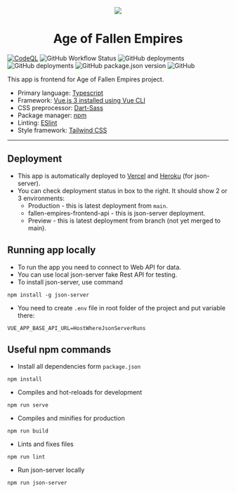 <p align="center">
  <img src="public/favicon.ico" />
</p>

<h1 align="center">
Age of Fallen Empires
</h1>

[![CodeQL](https://github.com/kamster94/FallenEmpiresFrontend/actions/workflows/codeql-analysis.yml/badge.svg?branch=main)](https://github.com/kamster94/FallenEmpiresFrontend/actions/workflows/codeql-analysis.yml)
![GitHub Workflow Status](https://img.shields.io/github/workflow/status/kamster94/FallenEmpiresFrontend/Node.js%20CI)
![GitHub deployments](https://img.shields.io/github/deployments/kamster94/FallenEmpiresFrontend/Production?label=App%20deployment)
![GitHub deployments](https://img.shields.io/github/deployments/kamster94/FallenEmpiresFrontend/fallen-empires-frontend-api?label=json-server%20deployment)
![GitHub package.json version](https://img.shields.io/github/package-json/v/kamster94/FallenEmpiresFrontend)
![GitHub](https://img.shields.io/github/license/kamster94/FallenEmpiresFrontend)

This app is frontend for Age of Fallen Empires project.

- Primary language: [Typescript](https://www.typescriptlang.org/)
- Framework: [Vue.js 3 installed using Vue CLI](https://v3.vuejs.org/)
- CSS preprocessor: [Dart-Sass](https://sass-lang.com/dart-sass)
- Package manager: [npm](https://www.npmjs.com/)
- Linting: [ESlint](https://eslint.org/)
- Style framework: [Tailwind CSS](https://tailwindcss.com/)

<hr />

## Deployment

- This app is automatically deployed to [Vercel](https://vercel.com) and [Heroku](https://heroku.com) (for json-server).
- You can check deployment status in box to the right. It should show 2 or 3 environments:
  - Production - this is latest deployment from `main`.
  - fallen-empires-frontend-api - this is json-server deployment.
  - Preview - this is latest deployment from branch (not yet merged to main).

## Running app locally

- To run the app you need to connect to Web API for data.
- You can use local json-server fake Rest API for testing.
- To install json-server, use command

```
npm install -g json-server
```

- You need to create `.env` file in root folder of the project and put variable there:

```
VUE_APP_BASE_API_URL=HostWhereJsonServerRuns
```

## Useful npm commands

- Install all dependencies form `package.json`

```
npm install
```

- Compiles and hot-reloads for development

```
npm run serve
```

- Compiles and minifies for production

```
npm run build
```

- Lints and fixes files

```
npm run lint
```

- Run json-server locally

```
npm run json-server
```

